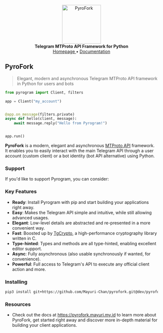<p align="center">
    <a href="https://github.com/Mayuri-Chan/pyrofork">
        <img src="https://docs.pyrogram.org/_static/pyrogram.png" alt="PyroFork" width="128">
    </a>
    <br>
    <b>Telegram MTProto API Framework for Python</b>
    <br>
    <a href="https://pyrofork.mayuri.my.id">
        Homepage
    </a>
    •
    <a href="https://pyrofork.mayuri.my.id">
        Documentation
    </a>
</p>

## PyroFork

> Elegant, modern and asynchronous Telegram MTProto API framework in Python for users and bots

``` python
from pyrogram import Client, filters

app = Client("my_account")


@app.on_message(filters.private)
async def hello(client, message):
    await message.reply("Hello from Pyrogram!")


app.run()
```

**PyroFork** is a modern, elegant and asynchronous [MTProto API](https://docs.pyrogram.org/topics/mtproto-vs-botapi)
framework. It enables you to easily interact with the main Telegram API through a user account (custom client) or a bot
identity (bot API alternative) using Python.

### Support

If you'd like to support Pyrogram, you can consider:

### Key Features

- **Ready**: Install Pyrogram with pip and start building your applications right away.
- **Easy**: Makes the Telegram API simple and intuitive, while still allowing advanced usages.
- **Elegant**: Low-level details are abstracted and re-presented in a more convenient way.
- **Fast**: Boosted up by [TgCrypto](https://github.com/pyrogram/tgcrypto), a high-performance cryptography library written in C.  
- **Type-hinted**: Types and methods are all type-hinted, enabling excellent editor support.
- **Async**: Fully asynchronous (also usable synchronously if wanted, for convenience).
- **Powerful**: Full access to Telegram's API to execute any official client action and more.

### Installing

``` bash
pip3 install git+https://github.com/Mayuri-Chan/pyrofork.git@dev/pyrofork
```

### Resources

- Check out the docs at https://pyrofork.mayuri.my.id to learn more about PyroFork, get started right
away and discover more in-depth material for building your client applications.
